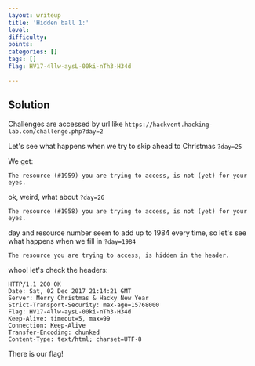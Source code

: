 ```yaml
---
layout: writeup
title: 'Hidden ball 1:'
level:
difficulty:
points:
categories: []
tags: []
flag: HV17-4llw-aysL-00ki-nTh3-H34d

---
```

## Solution

Challenges are accessed by url like
`https://hackvent.hacking-lab.com/challenge.php?day=2`

Let's see what happens when we try to skip ahead to Christmas `?day=25`

We get:

    The resource (#1959) you are trying to access, is not (yet) for your eyes.

ok, weird, what about `?day=26`

    The resource (#1958) you are trying to access, is not (yet) for your eyes.

day and resource number seem to add up to 1984 every time, so let's see
what happens when we fill in `?day=1984`

    The resource you are trying to access, is hidden in the header.

whoo! let's check the headers:

    HTTP/1.1 200 OK
    Date: Sat, 02 Dec 2017 21:14:21 GMT
    Server: Merry Christmas & Hacky New Year
    Strict-Transport-Security: max-age=15768000
    Flag: HV17-4llw-aysL-00ki-nTh3-H34d
    Keep-Alive: timeout=5, max=99
    Connection: Keep-Alive
    Transfer-Encoding: chunked
    Content-Type: text/html; charset=UTF-8

There is our flag!

